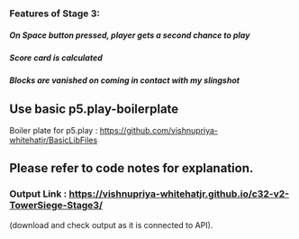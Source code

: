 
### Features of Stage 3:
##### On Space button pressed, player gets a second chance to play
##### Score card is calculated 
##### Blocks are vanished on coming in contact with my slingshot


## Use basic p5.play-boilerplate
Boiler plate for p5.play : https://github.com/vishnupriya-whitehatjr/BasicLibFiles

## Please refer to code notes for explanation.

### Output Link : https://vishnupriya-whitehatjr.github.io/c32-v2-TowerSiege-Stage3/ 
(download and check output as it is connected to API).

